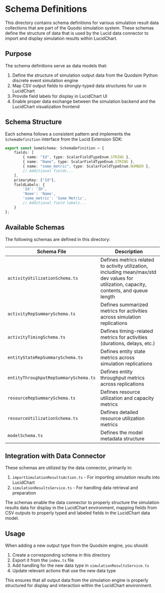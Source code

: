 # Schema Definitions

This directory contains schema definitions for various simulation result data collections that are part of the Quodsi simulation system. These schemas define the structure of data that is used by the Lucid data connector to import and display simulation results within LucidChart.

## Purpose

The schema definitions serve as data models that:

1. Define the structure of simulation output data from the Quodsim Python discrete event simulation engine
2. Map CSV output fields to strongly-typed data structures for use in LucidChart
3. Provide field labels for display in LucidChart UI
4. Enable proper data exchange between the simulation backend and the LucidChart visualization frontend

## Schema Structure

Each schema follows a consistent pattern and implements the `SchemaDefinition` interface from the Lucid Extension SDK:

```typescript
export const SomeSchema: SchemaDefinition = {
    fields: [
        { name: "Id", type: ScalarFieldTypeEnum.STRING },
        { name: "Name", type: ScalarFieldTypeEnum.STRING },
        { name: "some_metric", type: ScalarFieldTypeEnum.NUMBER },
        // Additional fields...
    ],
    primaryKey: ["Id"],
    fieldLabels: {
        'Id': 'ID',
        'Name': 'Name',
        'some_metric': 'Some Metric',
        // Additional field labels...
    }
};
```

## Available Schemas

The following schemas are defined in this directory:

| Schema File | Description |
|-------------|-------------|
| `activityUtilizationSchema.ts` | Defines metrics related to activity utilization, including mean/max/std dev values for utilization, capacity, contents, and queue length |
| `activityRepSummarySchema.ts` | Defines summarized metrics for activities across simulation replications |
| `activityTimingSchema.ts` | Defines timing-related metrics for activities (durations, delays, etc.) |
| `entityStateRepSummarySchema.ts` | Defines entity state metrics across simulation replications |
| `entityThroughputRepSummarySchema.ts` | Defines entity throughput metrics across replications |
| `resourceRepSummarySchema.ts` | Defines resource utilization and capacity metrics |
| `resourceUtilizationSchema.ts` | Defines detailed resource utilization metrics |
| `modelSchema.ts` | Defines the model metadata structure |

## Integration with Data Connector

These schemas are utilized by the data connector, primarily in:

1. `importSimulationResultsAction.ts` - For importing simulation results into LucidChart
2. `simulationResultsService.ts` - For handling data retrieval and preparation

The schemas enable the data connector to properly structure the simulation results data for display in the LucidChart environment, mapping fields from CSV outputs to properly typed and labeled fields in the LucidChart data model.

## Usage

When adding a new output type from the Quodsim engine, you should:

1. Create a corresponding schema in this directory
2. Export it from the `index.ts` file
3. Add handling for the new data type in `simulationResultsService.ts`
4. Update relevant actions that use the new data type

This ensures that all output data from the simulation engine is properly structured for display and interaction within the LucidChart environment.